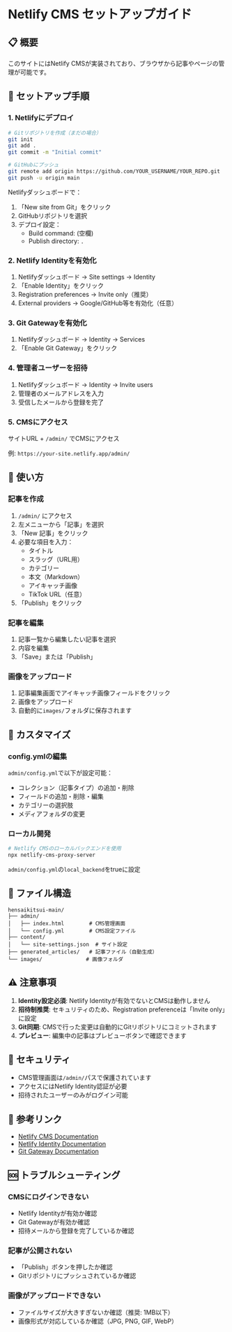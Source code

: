 # Netlify CMS セットアップガイド

## 📋 概要

このサイトにはNetlify CMSが実装されており、ブラウザから記事やページの管理が可能です。

## 🚀 セットアップ手順

### 1. Netlifyにデプロイ

```bash
# Gitリポジトリを作成（まだの場合）
git init
git add .
git commit -m "Initial commit"

# GitHubにプッシュ
git remote add origin https://github.com/YOUR_USERNAME/YOUR_REPO.git
git push -u origin main
```

Netlifyダッシュボードで：
1. 「New site from Git」をクリック
2. GitHubリポジトリを選択
3. デプロイ設定：
   - Build command: (空欄)
   - Publish directory: `.`

### 2. Netlify Identityを有効化

1. Netlifyダッシュボード → Site settings → Identity
2. 「Enable Identity」をクリック
3. Registration preferences → Invite only（推奨）
4. External providers → Google/GitHub等を有効化（任意）

### 3. Git Gatewayを有効化

1. Netlifyダッシュボード → Identity → Services
2. 「Enable Git Gateway」をクリック

### 4. 管理者ユーザーを招待

1. Netlifyダッシュボード → Identity → Invite users
2. 管理者のメールアドレスを入力
3. 受信したメールから登録を完了

### 5. CMSにアクセス

サイトURL + `/admin/` でCMSにアクセス

例: `https://your-site.netlify.app/admin/`

## 📝 使い方

### 記事を作成

1. `/admin/` にアクセス
2. 左メニューから「記事」を選択
3. 「New 記事」をクリック
4. 必要な項目を入力：
   - タイトル
   - スラッグ（URL用）
   - カテゴリー
   - 本文（Markdown）
   - アイキャッチ画像
   - TikTok URL（任意）
5. 「Publish」をクリック

### 記事を編集

1. 記事一覧から編集したい記事を選択
2. 内容を編集
3. 「Save」または「Publish」

### 画像をアップロード

1. 記事編集画面でアイキャッチ画像フィールドをクリック
2. 画像をアップロード
3. 自動的に`images/`フォルダに保存されます

## 🔧 カスタマイズ

### config.ymlの編集

`admin/config.yml`で以下が設定可能：

- コレクション（記事タイプ）の追加・削除
- フィールドの追加・削除・編集
- カテゴリーの選択肢
- メディアフォルダの変更

### ローカル開発

```bash
# Netlify CMSのローカルバックエンドを使用
npx netlify-cms-proxy-server
```

`admin/config.yml`の`local_backend`をtrueに設定

## 📂 ファイル構造

```
hensaikitsui-main/
├── admin/
│   ├── index.html        # CMS管理画面
│   └── config.yml        # CMS設定ファイル
├── content/
│   └── site-settings.json  # サイト設定
├── generated_articles/   # 記事ファイル（自動生成）
└── images/              # 画像フォルダ
```

## ⚠️ 注意事項

1. **Identity設定必須**: Netlify Identityが有効でないとCMSは動作しません
2. **招待制推奨**: セキュリティのため、Registration preferenceは「Invite only」に設定
3. **Git同期**: CMSで行った変更は自動的にGitリポジトリにコミットされます
4. **プレビュー**: 編集中の記事はプレビューボタンで確認できます

## 🔐 セキュリティ

- CMS管理画面は`/admin/`パスで保護されています
- アクセスにはNetlify Identity認証が必要
- 招待されたユーザーのみがログイン可能

## 📖 参考リンク

- [Netlify CMS Documentation](https://www.netlifycms.org/docs/)
- [Netlify Identity Documentation](https://docs.netlify.com/visitor-access/identity/)
- [Git Gateway Documentation](https://docs.netlify.com/visitor-access/git-gateway/)

## 🆘 トラブルシューティング

### CMSにログインできない
- Netlify Identityが有効か確認
- Git Gatewayが有効か確認
- 招待メールから登録を完了しているか確認

### 記事が公開されない
- 「Publish」ボタンを押したか確認
- Gitリポジトリにプッシュされているか確認

### 画像がアップロードできない
- ファイルサイズが大きすぎないか確認（推奨: 1MB以下）
- 画像形式が対応しているか確認（JPG, PNG, GIF, WebP）
